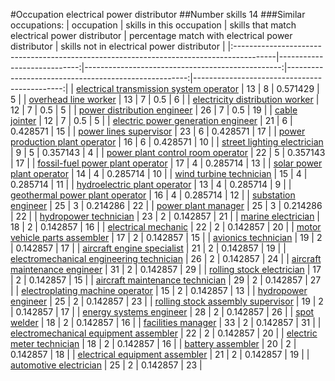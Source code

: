 #Occupation electrical power distributor
##Number skills 14
###Similar occupations:
| occupation                                                                              |   skills in this occupation |   skills that match electrical power distributor |   percentage match with electrical power distributor |   skills not in electrical power distributor |
|:----------------------------------------------------------------------------------------|----------------------------:|-------------------------------------------------:|-----------------------------------------------------:|---------------------------------------------:|
| [electrical transmission system operator](electrical_transmission_system_operator.md)   |                          13 |                                                8 |                                             0.571429 |                                            5 |
| [overhead line worker](overhead_line_worker.md)                                         |                          13 |                                                7 |                                             0.5      |                                            6 |
| [electricity distribution worker](electricity_distribution_worker.md)                   |                          12 |                                                7 |                                             0.5      |                                            5 |
| [power distribution engineer](power_distribution_engineer.md)                           |                          26 |                                                7 |                                             0.5      |                                           19 |
| [cable jointer](cable_jointer.md)                                                       |                          12 |                                                7 |                                             0.5      |                                            5 |
| [electric power generation engineer](electric_power_generation_engineer.md)             |                          21 |                                                6 |                                             0.428571 |                                           15 |
| [power lines supervisor](power_lines_supervisor.md)                                     |                          23 |                                                6 |                                             0.428571 |                                           17 |
| [power production plant operator](power_production_plant_operator.md)                   |                          16 |                                                6 |                                             0.428571 |                                           10 |
| [street lighting electrician](street_lighting_electrician.md)                           |                           9 |                                                5 |                                             0.357143 |                                            4 |
| [power plant control room operator](power_plant_control_room_operator.md)               |                          22 |                                                5 |                                             0.357143 |                                           17 |
| [fossil-fuel power plant operator](fossil-fuel_power_plant_operator.md)                 |                          17 |                                                4 |                                             0.285714 |                                           13 |
| [solar power plant operator](solar_power_plant_operator.md)                             |                          14 |                                                4 |                                             0.285714 |                                           10 |
| [wind turbine technician](wind_turbine_technician.md)                                   |                          15 |                                                4 |                                             0.285714 |                                           11 |
| [hydroelectric plant operator](hydroelectric_plant_operator.md)                         |                          13 |                                                4 |                                             0.285714 |                                            9 |
| [geothermal power plant operator](geothermal_power_plant_operator.md)                   |                          16 |                                                4 |                                             0.285714 |                                           12 |
| [substation engineer](substation_engineer.md)                                           |                          25 |                                                3 |                                             0.214286 |                                           22 |
| [power plant manager](power_plant_manager.md)                                           |                          25 |                                                3 |                                             0.214286 |                                           22 |
| [hydropower technician](hydropower_technician.md)                                       |                          23 |                                                2 |                                             0.142857 |                                           21 |
| [marine electrician](marine_electrician.md)                                             |                          18 |                                                2 |                                             0.142857 |                                           16 |
| [electrical mechanic](electrical_mechanic.md)                                           |                          22 |                                                2 |                                             0.142857 |                                           20 |
| [motor vehicle parts assembler](motor_vehicle_parts_assembler.md)                       |                          17 |                                                2 |                                             0.142857 |                                           15 |
| [avionics technician](avionics_technician.md)                                           |                          19 |                                                2 |                                             0.142857 |                                           17 |
| [aircraft engine specialist](aircraft_engine_specialist.md)                             |                          21 |                                                2 |                                             0.142857 |                                           19 |
| [electromechanical engineering technician](electromechanical_engineering_technician.md) |                          26 |                                                2 |                                             0.142857 |                                           24 |
| [aircraft maintenance engineer](aircraft_maintenance_engineer.md)                       |                          31 |                                                2 |                                             0.142857 |                                           29 |
| [rolling stock electrician](rolling_stock_electrician.md)                               |                          17 |                                                2 |                                             0.142857 |                                           15 |
| [aircraft maintenance technician](aircraft_maintenance_technician.md)                   |                          29 |                                                2 |                                             0.142857 |                                           27 |
| [electroplating machine operator](electroplating_machine_operator.md)                   |                          15 |                                                2 |                                             0.142857 |                                           13 |
| [hydropower engineer](hydropower_engineer.md)                                           |                          25 |                                                2 |                                             0.142857 |                                           23 |
| [rolling stock assembly supervisor](rolling_stock_assembly_supervisor.md)               |                          19 |                                                2 |                                             0.142857 |                                           17 |
| [energy systems engineer](energy_systems_engineer.md)                                   |                          28 |                                                2 |                                             0.142857 |                                           26 |
| [spot welder](spot_welder.md)                                                           |                          18 |                                                2 |                                             0.142857 |                                           16 |
| [facilities manager](facilities_manager.md)                                             |                          33 |                                                2 |                                             0.142857 |                                           31 |
| [electromechanical equipment assembler](electromechanical_equipment_assembler.md)       |                          22 |                                                2 |                                             0.142857 |                                           20 |
| [electric meter technician](electric_meter_technician.md)                               |                          18 |                                                2 |                                             0.142857 |                                           16 |
| [battery assembler](battery_assembler.md)                                               |                          20 |                                                2 |                                             0.142857 |                                           18 |
| [electrical equipment assembler](electrical_equipment_assembler.md)                     |                          21 |                                                2 |                                             0.142857 |                                           19 |
| [automotive electrician](automotive_electrician.md)                                     |                          25 |                                                2 |                                             0.142857 |                                           23 |
